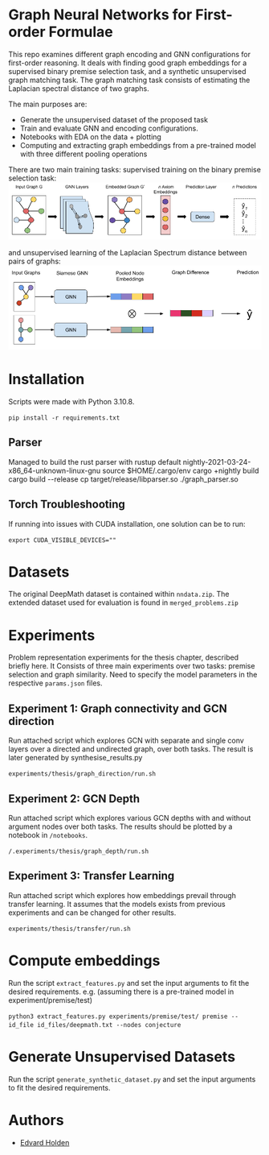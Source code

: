 # Graph Neural Networks for First-order Formulae

This repo examines different graph encoding and GNN configurations for first-order reasoning.
It deals with finding good graph embeddings for a supervised binary premise selection task,
and a synthetic unsupervised graph matching task. The graph matching task consists of estimating
the Laplacian spectral distance of two graphs.

The main purposes are:
* Generate the unsupervised dataset of the proposed task
* Train and evaluate GNN and encoding configurations.
* Notebooks with EDA on the data + plotting
* Computing and extracting graph embeddings from a pre-trained model with three different pooling operations

There are two main training tasks: supervised training on the binary premise selection task:
<img src="figs/gnn_supervised_axioms.png" alt="HOS-ML" class="center">


and unsupervised learning of the Laplacian Spectrum distance between pairs of graphs:
<img src="figs/gnn_unsupervised_siamese.png" alt="HOS-ML" class="center">


# Installation

Scripts were made with Python 3.10.8.

``pip install -r requirements.txt``

## Parser

Managed to build the rust parser with
rustup default nightly-2021-03-24-x86_64-unknown-linux-gnu
source $HOME/.cargo/env
cargo  +nightly build 
cargo  build --release
cp target/release/libparser.so ./graph_parser.so

## Torch Troubleshooting

If running into issues with CUDA installation, one solution can be to run:

``export CUDA_VISIBLE_DEVICES=""``

# Datasets

The original DeepMath dataset is contained within `nndata.zip`.
The extended dataset used for evaluation is found in `merged_problems.zip`


# Experiments

Problem representation experiments for the thesis chapter, described briefly here.
It Consists of three main experiments over two tasks: premise selection and graph similarity.
Need to specify the model parameters in the respective `params.json` files.

## Experiment 1: Graph connectivity and GCN direction

Run attached script which explores GCN with separate and single conv layers over a directed and undirected graph, over both tasks.
The result is later generated by synthesise_results.py

``experiments/thesis/graph_direction/run.sh``

## Experiment 2: GCN Depth

Run attached script which explores various GCN depths with and without argument nodes over both tasks.
The results should be plotted by a notebook in `/notebooks`.

``/.experiments/thesis/graph_depth/run.sh``

## Experiment 3: Transfer Learning

Run attached script which explores how embeddings prevail through transfer learning.
It assumes that the models exists from previous experiments and can be changed for other results.

``experiments/thesis/transfer/run.sh``

# Compute embeddings

Run the script `extract_features.py` and set the input arguments to fit the desired requirements.
e.g. (assuming there is a pre-trained model in experiment/premise/test)

```python3 extract_features.py experiments/premise/test/ premise --id_file id_files/deepmath.txt --nodes conjecture```


# Generate Unsupervised Datasets

Run the script `generate_synthetic_dataset.py` and set the input arguments to fit the desired requirements.

# Authors
- [Edvard Holden](https://github.com/EdvardHolden)

